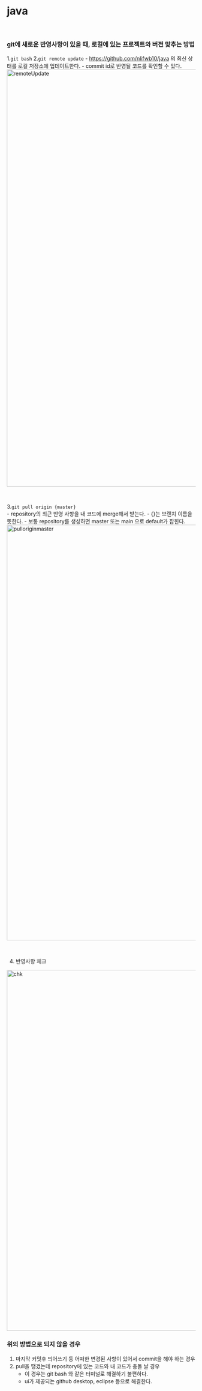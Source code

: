 # java

<br>

### git에 새로운 반영사항이 있을 때, 로컬에 있는 프로젝트와 버전 맞추는 방법
1.`git bash`
2.`git remote update`
    - https://github.com/nlifwb10/java 의 최신 상태를 로컬 저장소에 업데이트한다.
    - commit id로 반영될 코드를 확인할 수 있다.
<img width="1112" alt="remoteUpdate" src="https://user-images.githubusercontent.com/35926413/101282244-510ad600-3817-11eb-9e25-234eba51fc7d.png">

<br>

3.`git pull origin {master}`  
    - repository의 최근 반영 사항을 내 코드에 merge해서 받는다.
    - {}는 브랜치 이름을 뜻한다.
    - 보통 repository를 생성하면 master 또는 main 으로 default가 잡힌다.
<img width="1108" alt="pulloriginmaster" src="https://user-images.githubusercontent.com/35926413/101282246-536d3000-3817-11eb-83fd-f9a527ab6318.png">

<br>

4. 반영사항 체크
<img width="962" alt="chk" src="https://user-images.githubusercontent.com/35926413/101282247-5536f380-3817-11eb-94e3-99920ae183c7.png">

<br>

### 위의 방법으로 되지 않을 경우
1. 마지막 커밋후 띄어쓰기 등 어떠한 변경된 사항이 있어서 commit을 해야 하는 경우
2. pull을 땡겼는데 repository에 있는 코드와 내 코드가 충돌 날 경우
    - 이 경우는 git bash 와 같은 터미널로 해결하기 불편하다.
    - ui가 제공되는 github desktop, eclipse 등으로 해결한다.

